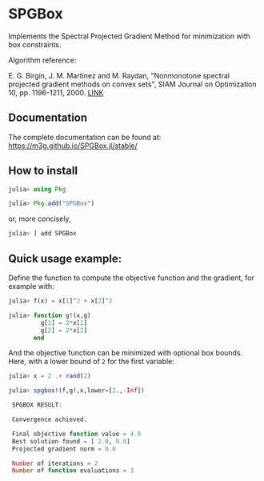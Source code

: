 # SPGBox

Implements the Spectral Projected Gradient Method for minimization 
with box constraints. 

Algorithm reference:

E. G. Birgin, J. M. Martínez and M. Raydan, "Nonmonotone spectral
projected gradient methods on convex sets", SIAM Journal on Optimization
10, pp. 1196-1211, 2000. 
[LINK](http://www.ime.usp.br/~egbirgin/publications/bmr.pdf)

## Documentation

The complete documentation can be found at: 
https://m3g.github.io/SPGBox.jl/stable/

## How to install

```julia
julia> using Pkg

julia> Pkg.add("SPGBox")
```

or, more concisely,

```julia
julia> ] add SPGBox

```

## Quick usage example:

Define the function to compute the objective function and the gradient,
for example with:

```julia
julia> f(x) = x[1]^2 + x[2]^2

julia> function g!(x,g)
         g[1] = 2*x[1]
         g[2] = 2*x[2]
       end
```

And the objective function can be minimized with optional box bounds.
Here, with a lower bound of `2` for the first variable:

```julia
julia> x = 2 .+ rand(2)

julia> spgbox!(f,g!,x,lower=[2.,-Inf])

 SPGBOX RESULT:

 Convergence achieved.

 Final objective function value = 4.0
 Best solution found = [ 2.0, 0.0]
 Projected gradient norm = 0.0

 Number of iterations = 2
 Number of function evaluations = 3

```

